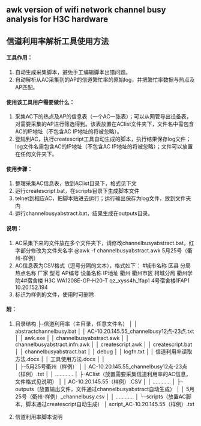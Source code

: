 
## awk version of wifi network channel busy analysis for H3C hardware

## 信道利用率解析工具使用方法

#### 工具作用：
1.	自动生成采集脚本，避免手工编辑脚本出错问题。
2.	自动解析从AC采集到的AP的信道繁忙率的原始log，并把繁忙率数据与热点及AP匹配。

#### 使用该工具用户需要做什么：
1.	采集AC下的热点及AP的信息表（一个AC一张表）；可以从网管导出设备表，对需要采集的AP进行筛选得到。该表放置在AClist文件夹下，文件名中需包含AC的IP地址（不包含AC IP地址的将被忽略）。
2.	登陆到AC，执行createscript工具自动生成的脚本，执行结果保存log文件；log文件名需包含AC的IP地址（不包含AC IP地址的将被忽略）；文件可以放置在任何文件夹下。

#### 使用步骤：
1.	整理采集AC信息表，放到AClist目录下，格式见下文
2.	运行createscript.bat，在scripts目录下生成脚本文件
3.	telnet到相应AC，把脚本贴进去运行；运行输出保存为log文件，放到文件夹内
4.	运行channelbusyabstract.bat，结果生成在outputs目录。

#### 说明：
1.	AC采集下来的文件放在多个文件夹下，请修改channelbusyabstract.bat，红字部分修改为文件夹名字
@awk -f channelbusyabstract.awk 5月25号（衢州-样例）
2.	AC信息表为CSV格式（逗号分隔的文本），格式如下：
#城市名称	区县	分局	热点名称	厂家	型号	AP编号	设备名称	IP地址
衢州	衢州市区	柯城分局	衢州学院4#宿舍楼	H3C	WA1208E-GP-H20-T	qz_xyss4h_1fap1	4号宿舍楼1FAP1	10.20.152.194
3.	标识为样例的文件，使用时可删除


#### 附：
1.	目录结构
├-信道利用率（主目录，任意文件名）
│  │  abstractchannelbusy.bat
│  │  AC-10.20.145.55_channelbusy12点-23点.txt
│  │  awk.exe
│  │  channelbusyabstract.awk
│  │  channelbusyabstract.infn.awk
│  │  createscript.awk
│  │  createscript.bat
│  │  channelbusyabstract.bat
│  │  debug
│  │  logfn.txt
│  │  信道利用率读取方法.docx
│  │  工具使用方法.docx
│  │  
│  ├-5月25号衢州（样例）
│  │      AC-10.20.145.55_channelbusy12点-23点（样例）.txt
│  │      …………
│  ├-AClist（放置需要采集信道利用率的AC信息，文件格式见说明）
│  │      AC-10.20.145.55（样例）.CSV
│  │      …………
│  ├-outputs（放置输出文件，文件通过channelbusyabstract自动生成）
│  │      5月25号（衢州-样例）_channelbusy.csv
│  │      …………
│  └-scripts（放置AC脚本，脚本通过createscript自动生成）
│          script_AC-10.20.145.55（样例）.txt

2.	信道利用率脚本说明

